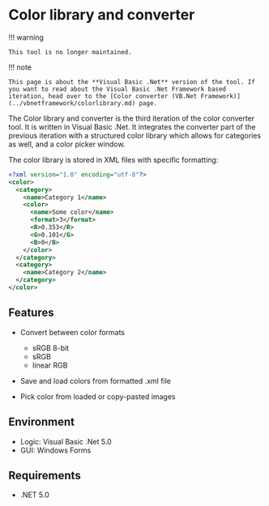 # Color library and converter

!!! warning

	This tool is no longer maintained.
	
!!! note
	
	This page is about the **Visual Basic .Net** version of the tool. If you want to read about the Visual Basic .Net Framework based iteration, head over to the [Color converter (VB.Net Framework)](../vbnetframework/colorlibrary.md) page.

The Color library and converter is the third iteration of the color converter tool. It is written in Visual Basic .Net. It integrates the converter part of the previous iteration
with a structured color library which allows for categories as well, and a color picker window.

The color library is stored in XML files with specific formatting:

``` xml
<?xml version="1.0" encoding="utf-8"?>
<color>
  <category>
	<name>Category 1</name>
	<color>
	  <name>Some color</name>
	  <format>3</format>
	  <R>0.353</R>
	  <G>0.101</G>
	  <B>0</B>
	</color>
  </category>
  <category>
	<name>Category 2</name>
  </category>
</color>
```

## Features

* Convert between color formats

	* sRGB 8-bit
	* sRGB
	* linear RGB
	
* Save and load colors from formatted .xml file

* Pick color from loaded or copy-pasted images

## Environment

* Logic:  Visual Basic .Net 5.0
* GUI:    Windows Forms

## Requirements

* .NET 5.0
